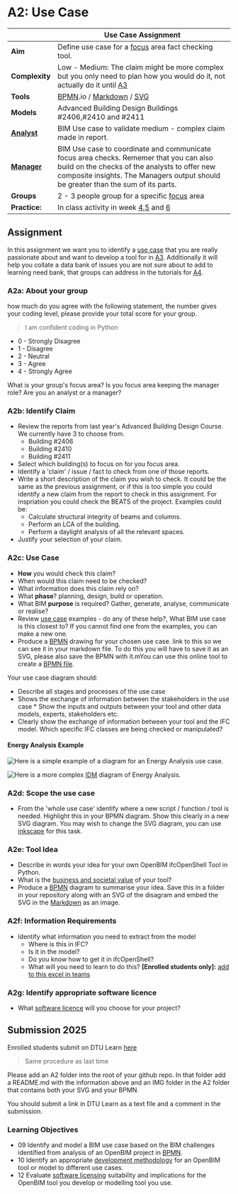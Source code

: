 # A2: Use Case

| | Use Case Assignment  |
| --- | ----- |
| **Aim**|  Define use case for a [focus] area fact checking tool.  |
| **Complexity**| Low - Medium: The claim might be more complex but you only need to plan how you would do it, not actually do it until [A3] |
| **Tools** |  [BPMN].io / [Markdown] / [SVG] |
| **Models** |  Advanced Building Design Buildings #2406,#2410 and #2411 |
| **[Analyst]** | BIM Use case to validate medium - complex claim made in report.  |
| **[Manager]** | BIM Use case to coordinate and communicate focus area checks. Rememer that you can also build on the checks of the analysts to offer new composite insights. The Managers output should be greater than the sum of its parts. |
| **Groups** | 2 - 3 people group for a specific [focus] area |
| **Practice:** | In class activity in week [4],[5] and [6] |

## Assignment

In this assignment we want you to identify a [use case] that you are really passionate about and want to develop a tool for in [A3]. Additionally it will help you collate a data bank of issues you are not sure about to add to learning need bank, that groups can address in the tutorials for [A4].

### A2a: About your group
how much do you agree with the following statement, the number gives your coding level, please provide your total score for your group.

>I am confident coding in Python

  * 0 - Strongly Disagree
  * 1 - Disagree
  * 2 - Neutral
  * 3 - Agree
  * 4 - Strongly Agree

What is your group's focus area?
Is you focus area keeping the manager role? Are you an analyst or a manager?

### A2b: Identify Claim
* Review the reports from last year's Advanced Building Design Course. We currently have 3 to choose from.
  * Building #2406
  * Building #2410
  * Building #2411
* Select which building(s) to focus on for you focus area.
* Identify a 'claim' / issue / fact to check from one of those reports.
* Write a short description of the claim you wish to check. It could be the same as the previous assignment, or if this is too simple you could identify a new claim from the report to check in this assignment. For inspriation you could check the BEATS of the project. Examples could be:
  * Calculate structural integrity of beams and columns.
  * Perform an LCA of the building.
  * Perform a daylight analysis of all the relevant spaces.
* Justify your selection of your claim.
  
### A2c: Use Case
* **How** you would check this claim?
* When would this claim need to be checked?
* What information does this claim rely on?
* What **phase**? planning, design, build or operation.
* What BIM **purpose** is required? Gather, generate, analyse, communicate or realise?
* Review [use case] examples - do any of these help?, What BIM use case is this closest to? If you cannot find one from the examples, you can make a new one.
* Produce a [BPMN] drawing for your chosen use case. link to this so we can see it in your markdown file. To do this you will have to save it as an SVG, please also save the BPMN with it.mYou can use this online tool to create a [BPMN file](https://bpmn.io/).
  
Your use case diagram should:
* Describe all stages and processes of the use case
* Shows the exchange of information between the stakeholders in the use case
      * Show the inputs and outputs between your tool and other data models, experts, stakeholders etc.
* Clearly show the exchange of information between your tool and the IFC model. Which specific IFC classes are being checked or manipulated?

#### Energy Analysis Example
![Here](https://raw.githubusercontent.com/timmcginley/41934/f21cac124069f9fdfd79cfc0cd5869d8746bf40c/Assignments/images/EnergyAnalysisBPMN_whole.svg) is a simple example of a diagram for an Energy Analysis use case.

![Here](https://raw.githubusercontent.com/timmcginley/41934/main/Assignments/images/EnergyAnalysisComplexIDMdiagram.png) 
is a more complex [IDM](/Concepts/IDM) diagram of Energy Analysis.
  
### A2d: Scope the use case
* From the 'whole use case' identify where a new script / function / tool is needed. Highlight this in your BPMN diagram. Show this clearly in a new SVG diagram. You may wish to change the SVG diagram, you can use [inkscape] for this task.

### A2e: Tool Idea
* Describe in words your idea for your own OpenBIM ifcOpenShell Tool in Python.
* What is the [business and societal value] of your tool?
* Produce a [BPMN] diagram to summarise your idea. Save this in a folder in your repository along with an SVG of the disagram and embed the SVG in the [Markdown] as an image.
  
### A2f: Information Requirements
* Identify what information you need to extract from the model
     * Where is this in IFC?
     * Is it in the model?
     * Do you know how to get it in ifcOpenShell?
     * What will you need to learn to do this? **[Enrolled students only]:** [add to this excel in teams](https://dtudk.sharepoint.com/:x:/r/sites/course215344/Delte%20dokumenter/General/Learning%20Bank.xlsx?d=w1436615b07ec4312af23ece1231635a2&csf=1&web=1&e=ZBDAPj)
 
### A2g: Identify appropriate software licence
* What [software licence] will you choose for your project?

<!--
![BPMN of assignment](/Assignments/images/A2Process.svg)
-->


<!--
See [this document](https://standards.buildingsmart.org/documents/IDM/IDM_guide-QuickGuideToBPMN-2007_01.pdf) and [this page](https://technical.buildingsmart.org/standards/information-delivery-manual/) from buildingSMART for more information about creating [IDM](/Concepts/IDM) diagrams using BPMN.

## A2C: Define the SCOPE of your script
Using the diagram of your use case, identify the a part of it that you can execute in your script.
You can either clearly mark the part of the diagram from A2D that defines your scope or you can produce a new diagram.
Show the processes and logic of your tool in as much detail as possible (whithin reason). What information are you extracting and what happens with it throughout the script?

Focus on the early stage the larger use case, that is checking the model for information and either getting it ready for further simulations or maybe doing some simple calculations.

### 04.5 A BPMN diagram saved as SVG that defines the scope of your tool.
* Helps you to define the scope of your script

-->
## Submission 2025
Enrolled students submit on DTU Learn [here](https://learn.inside.dtu.dk/d2l/lms/dropbox/user/folders_list.d2l?ou=215344&isprv=0)

>Same procedure as last time

Please add an A2 folder into the root of your github repo. In that folder add a README.md with the information above and an IMG folder in the A2 folder that contains both your SVG and your BPMN.

You should submit a link in DTU Learn as a text file and a comment in the submission. 


### Learning Objectives

* 09 Identify and model a BIM use case based on the BIM challenges identified from analysis of an OpenBIM project in [BPMN].
* 10 Identify an appropriate [development methodology](/Concepts/Development_methodology) for an OpenBIM tool or model to different use cases.
* 12 Evaluate [software licensing](/Concepts/Software_licences/README.md) suitability and implications for the OpenBIM tool you develop or modelling tool you use.


<!-- links - try and keep alphabetical --> 

[Advanced Building Design]: https://github.com/timmcginley/41936/tree/main

[A3]: /Assignments/A3

[analysing]: /Roles/Analyst
[Analyst]: /Roles/Analyst
[Manager]: /Roles/Manager
[modelling]: /Roles/Modeller

[BIM]: /Concepts/BIM
[Blender]: /Concepts/Blender
[BlenderBIM]: /Concepts/BlenderBIM
[BPMN]: /Concepts/BPMN
[Business and societal value]: /Concepts/BusinessAndSocietalValue
[FAIR]: /Concepts/FAIR
[IDS]: /Concepts/IDS
[IFC4]: /Concepts/IFC
[IfcOpenShell]: /Concepts/IfcOpenShell/index
[Markdown]: /Concepts/MarkDown
[OpenBIM standards]: /Concepts/Standards
[Bonsai]: /Concepts/Bonsai/index
[IfcOpenShell]: /Concepts/IfcOpenShell/index
[Github]: /Concepts/Github
[inkscape]: /Concept/Inkscape
[Python]: /Concepts/Python
[Speckle]: /Concepts/Speckle
[software licence]: /Concepts/SoftwareLicences

[focus]: /Focus/index
[focus area]: /Focus/index
[construction planning]: /Focus/Build
[energy and indoor, daylight, acoustic]: /Focus/Indoor
[LCA/LCC]: /Focus/Sustainability
[structural]: /Focus/Structural

[learning objectives]: /LearningObjectives
[OpenBIM]: /OpenBIM
[SVG]: /SVG
[use case]: /Uses

[A3]: /Assignments/A3
[A4]: /Assignments/A4

[4]: /Schedule/04
[5]: /Schedule/05
[6]: /Schedule/06
[7]: /Schedule/07
[8]: /Schedule/08

<!-- OLD MODELLER ASSIGNMENT....

## A2A: Import the IFC model into BlenderBIM
* Import one of the Advanced Building Design Models into [BlenderBIM] and explore the IFC file and its properties.
### Optional: Add quantities to the IFC model
Skylab IFC models don't have quantities (Quantity Sets) defined for any of the elements. Quantity Sets define physical dimensions of objects like lenght, width, area and volume. Quantities are very important to have access to in a model and they are luckly easy to add to a model in BlenderBIM. Watch [this video](https://github.com/timmcginley/41934/blob/main/Concepts/BlenderBIM/AddQuantitiesToIfcModelInBlenderBIM/README.md) to see how to do it. Remember to save your modified IFC model and include it in your assignment submission. 
> N.B.: Please don't modify the IFC models in any other way or add any other information to them in this assignment. 
## A2B: Explore the model with scripts
* In the scripting window you can then use IfcOpenShell to further explore the model by following examples in the [tutorials](/Examples/IfcOpenShell/Basic).
## A3B Reflect
* Check the new numbers – using your scripts from the previous assignment
* Check your conformance to the BEP.
## A3B Remodel
Usecase: the Skylab-model (it is allowed to use other models, but they need to be IFC4 formatted)
Purpose: *modify, add* or *subtract* information in the model by using IfcOpenShell (You decide what modification is needed)

### Delivery
Requirements:
+ [x] **Markdown-formated report: Describing your tool/workflow: upload link to your Github report on Learn**
+ [X] **If you use the Skylab model please do NOT upload it at github**
+ [X] **If you use another .ifc model please upload in the folder structure at github as described in the beginning of the assignment**
      
The report should link to or include:
- [x] Two BPMN-diagrams
- [x] IFC model for the use case before the remodelling
- [x] IFC model for the use case after the remodelling
- [x] Description of and the script(s) used for the use case
-->
